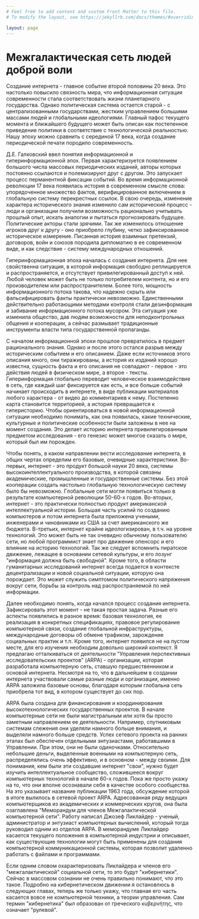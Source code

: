 ```yaml
---
# Feel free to add content and custom Front Matter to this file.
# To modify the layout, see https://jekyllrb.com/docs/themes/#overriding-theme-defaults

layout: page
---
```



# Межгалактическая сеть людей доброй воли

Создание интернета - главное событие второй половины 20 века. Это настолько повысило связность мира, что информационная ситуация современности стала соответствовать жизни планетарного государства. Однако политическая система остается старой - с централизованными государствами, жестким управлением большими массами людей и глобальными идеологиями. Главный пафос текущего момента и ближайшего будущего может быть описан как постепенное приведение политики в соответствие с технологической реальностью. Нашу эпоху можно сравнить с серединой 17 века, когда создание периодической печати породило современность.

Д.Е. Галковский ввел понятия информационной и гиперинформационной эпох. Первая характеризуется появлением большого числа массовых периодических изданий, авторы которых постоянно ссылаются и полемизируют друг с другом. Это запускает процесс перманентной фиксации событий. Во время информационной революции 17 века появилась история в современном смысле слова: упорядоченное множество фактов, верифицированное включением в глобальную систему перекрестных ссылок. В свою очередь, изменение характера исторического знания изменило сам исторический процесс - люди и организации получили возможность рационально учитывать прошлый опыт, искать аналогии и пытаться прогнозировать будущее. Политические акторы стали зрячими. Так же изменилось отношение игроков друг к другу - оно приобрело глубину, четко зафиксированное историческое измерение. Писанная история взаимных претензий, договоров, войн и союзов породила дипломатию в ее современном виде, и как следствие - систему международных отношений.

Гиперинформационная эпоха началась с создания интернета. Для нее свойственна ситуация, в которой информация свободно реплицируется и распространяется, и отсутствует привилегированный доступ к ней. Любой человек может быть не только потребителем контента, но и его производителем или распространителем. Более того, мощность информационного потока такова, что надежно скрыть или фальсифицировать факты  практически невозможно. Единственными действительно работающими методами контроля стали дезинформация и забивание информационного потока мусором. Эта ситуация уже изменила общество, дав людям возможности для неподконтрольных общения и кооперации, а сейчас размывает традиционные инструменты власти типа государственной пропаганды.

С началом информационной эпохи прошлое превратилось в предмет рационального знания. Однако и после этого остался разрыв между историческим событием и его описанием. Даже если источников этого описания много, они тиражированы, а история их изданий хорошо известна, сущность факта и его описания не совпадают - первое - это действия людей в физическом мире, а второе - тексты. Гиперинформация глобально переводит человеческое взаимодействие в сеть, где каждый шаг фиксируется как есть, и все больше событий начинает происходить в интернете, в виде публикации материалов любого характера - от видео до комментариев к нему. Постепенно карта становится территорией, а история превращается к гиперисторию. Чтобы ориентироваться в новой информационной ситуации необходимо понимать, как она появилась, какие технические, культурные и политические особенности были заложены в нее на момент создания. Это делает историю интернета привилегированным предметом исследования - его генезис может многое сказать о мире, который был им порожден.

Чтобы понять, в каком направлении вести исследование интернета, в общих чертах определим его базовые, очевидные характеристики. Во-первых, интернет - это продукт большой науки 20 века, системы высокоинтеллектуального производства, в которой связаны академические, промышленные и государственные системы. Без этой кооперации создать настолько глобальную технологическую систему было бы невозможно. Глобальные сети могли появиться только в результате компьютерной революции 50-60-х годов. Во-вторых, интернет - это практически полностью продукт американской интеллектуальной истории. Большая часть усилий по созданию компьютеров и потом интернета была приложена учеными, инженерами и чиновниками из США за счет американского же бюджета. В-третьих, интернет крайне идеологизирован, в т.ч. на уровне технологий. Это может быть не так очевидно обычному пользователю сети, но любой программист знает про движение опенсорс и его влияние на историю технологий. Так же следует вспомнить пиратское движение, лежащее в основании сетевой культуры, и его лозунг "информация должна быть свободной". Кроме того, в области гуманитарных исследований интернет всегда подается в контексте децентрализации и новой социальной ситуации, которую она порождает. Это может служить симптомом политического напряжения вокруг сети, борьбы за контроль над распространяемой по ней информации.

Далее необходимо понять, когда начался процесс создания интернета. Зафиксировать этот момент - не такая простая задача. Разные его аспекты появлялись в разное время: базовая технология, ее реализация в конкретных спецификациях, правовое регулирование компьютерной связи, создание глобальной инфраструктуры, международные договоры об обмене трафиком, зарождение социальных практик и т.п. Кроме того, интернет появился не на пустом месте, для его изучения необходим довольно широкий контекст. Я предлагаю отталкиваться от деятельности "Управления перспективных исследовательских проектов" (ARPA) - организации, которая разработала компьютерную сеть, ставшую предшественником и основой интернета. Несмотря на то, что в дальнейшем в создании интернета участвовали самые разные люди и организации, именно ARPA заложила базовые основы, благодаря которым глобальна сеть приобрела тот вид, в котором существует до сих пор.

ARPA была создана для финансирования и координирования высокотехнологических государственных проектов. В начале компьютерные сети не были магистральным или хотя бы просто заметным направлением ее деятельности. Например, спутниковым системам слежения они уделяли намного больше внимания, и выделяли намного больше средств. Успех сетевого проекта на ранних этапах был обеспечен отдельными энтузиастами, работавшими в Управлении. При этом, они не были одиночками. Относительно небольшие деньги, выделенные военными на компьютерную сеть, распределялись очень эффективно, и в основном - между своими. Для понимания, кем были эти создавшие интернет "свои", нужно будет изучить интеллектуальное сообщество, сложившееся вокруг компьютерных технологий в начале 60-х годов. Пока же просто укажу на то, что они вполне осознавали себя в качестве особого сообщества. На это указывает название публикации 1963 года, обсуждение которой в итоге вылилось в сетевой проект  ARPA. Адресованная ряду ведущих компьютерщиков из академических и коммерческих кругов, она была озаглавлена "Меморандум для членов Межгалактической компьютерной сети". Работу написал Джозеф Ликлайдер - ученый, администратор и энтузиаст компьютерных вычислений, который тогда руководил одним из отделов ARPA. В меморандуме Ликлайдер касается текущего положения в компьютерной индустрии и описывает, как существующие технологии могут быть применены для создания компьютерной коммуникационной системы, которая позволит удаленно работать с файлами и программами.

Если одним словом охарактеризовать Ликлайдера и членов его "межгалактической" социальной сети, то это будут "кибернетики". Сейчас в массовом сознании не очень правильно понимают, что это такое. Подробно на кибернетическом движении я остановлюсь в следующих главах, теперь же только укажу, что главная его часть касается вовсе не компьютерной техники, а теории управления. Сам термин "кибернетика" был образован от греческого κυβερνήτης, что означает "рулевой".